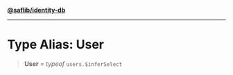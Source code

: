 [**@saflib/identity-db**](../index.md)

---

# Type Alias: User

> **User** = _typeof_ `users.$inferSelect`
